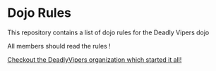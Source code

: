 Dojo Rules
==========

This repository contains a list of dojo rules for the Deadly Vipers dojo

All members should read the rules !

<a href="https://github.com/deadlyvipers">Checkout the DeadlyVipers organization which started it all! </a>
